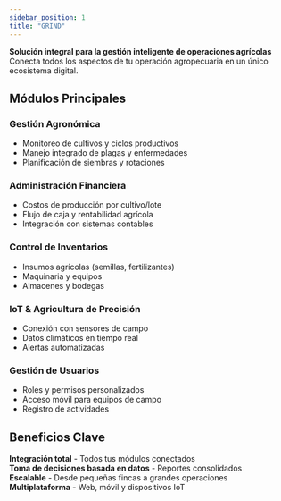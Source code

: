 ```yaml
---
sidebar_position: 1
title: "GRIND"
---
```



**Solución integral para la gestión inteligente de operaciones agrícolas**  
Conecta todos los aspectos de tu operación agropecuaria en un único ecosistema digital.

## Módulos Principales

### Gestión Agronómica
- Monitoreo de cultivos y ciclos productivos  
- Manejo integrado de plagas y enfermedades  
- Planificación de siembras y rotaciones  

### Administración Financiera
- Costos de producción por cultivo/lote  
- Flujo de caja y rentabilidad agrícola  
- Integración con sistemas contables  

### Control de Inventarios
- Insumos agrícolas (semillas, fertilizantes)  
- Maquinaria y equipos  
- Almacenes y bodegas  

### IoT & Agricultura de Precisión
- Conexión con sensores de campo  
- Datos climáticos en tiempo real  
- Alertas automatizadas  

### Gestión de Usuarios
- Roles y permisos personalizados  
- Acceso móvil para equipos de campo  
- Registro de actividades  

## Beneficios Clave

**Integración total** - Todos tus módulos conectados  
**Toma de decisiones basada en datos** - Reportes consolidados  
**Escalable** - Desde pequeñas fincas a grandes operaciones  
**Multiplataforma** - Web, móvil y dispositivos IoT  
